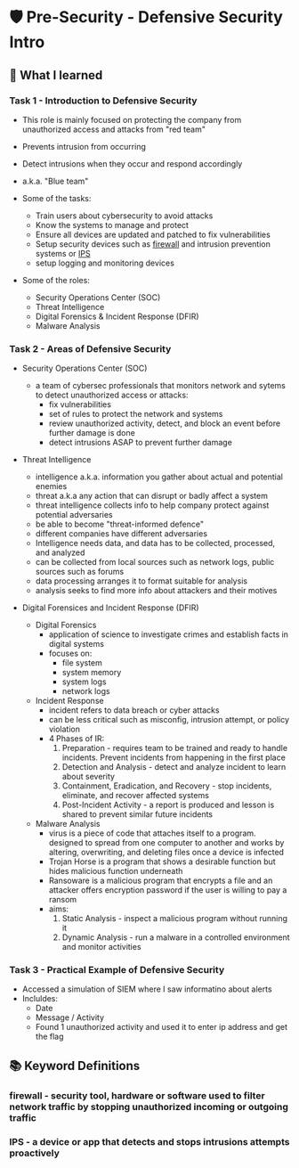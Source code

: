 # 🛡️ Pre-Security - Defensive Security Intro

## 🧠 What I learned

### Task 1 - Introduction to Defensive Security
- This role is mainly focused on protecting the company from unauthorized access and attacks from "red team"
- Prevents intrusion from occurring
- Detect intrusions when they occur and respond accordingly
- a.k.a. "Blue team"
- Some of the tasks:
  - Train users about cybersecurity to avoid attacks
  - Know the systems to manage and protect
  - Ensure all devices are updated and patched to fix vulnerabilities
  - Setup security devices such as [firewall](#firewall-definition) and intrusion prevention systems or [IPS](#ips)
  - setup logging and monitoring devices

- Some of the roles:
  - Security Operations Center (SOC)
  - Threat Intelligence
  - Digital Forensics & Incident Response (DFIR)
  - Malware Analysis


### Task 2 - Areas of Defensive Security
- Security Operations Center (SOC)
  - a team of cybersec professionals that monitors network and sytems to detect unauthorized access or attacks:
    - fix vulnerabilities
    - set of rules to protect the network and systems
    - review unauthorized activity, detect, and block an event before further damage is done
    - detect intrusions ASAP to prevent further damage

- Threat Intelligence
  - intelligence a.k.a. information you gather about actual and potential enemies
  - threat a.k.a any action that can disrupt or badly affect a system
  - threat intelligence collects info to help company protect against potential adversaries
  - be able to become "threat-informed defence"
  - different companies have different adversaries
  - Intelligence needs data, and data has to be collected, processed, and analyzed
  - can be collected from local sources such as network logs, public sources such as forums
  - data processing arranges it to format suitable for analysis
  - analysis seeks to find more info about attackers and their motives

- Digital Forensices and Incident Response (DFIR)
  - Digital Forensics
    - application of science to investigate crimes and establish facts in digital systems
    - focuses on:
      - file system
      - system memory
      - system logs
      - network logs
  - Incident Response
    - incident refers to data breach or cyber attacks
    - can be less critical such as misconfig, intrusion attempt, or policy violation
    - 4 Phases of IR:
      1. Preparation - requires team to be trained and ready to handle incidents. Prevent incidents from happening in the first place
      2. Detection and Analysis - detect and analyze incident to learn about severity
      3. Containment, Eradication, and Recovery - stop incidents, eliminate, and recover affected systems
      4. Post-Incident Activity - a report is produced and lesson is shared to prevent similar future incidents
  - Malware Analysis
    - virus is a piece of code that attaches itself to a program. designed to spread from one computer to another and works by altering, overwriting, and deleting files once a device is infected
    - Trojan Horse is a program that shows a desirable function but hides malicious function underneath
    - Ransoware is a malicious program that encrypts a file and an attacker offers encryption password if the user is willing to pay a ransom
    - aims:
      1. Static Analysis - inspect a malicious program without running it
      2. Dynamic Analysis - run a malware in a controlled environment and monitor activities

### Task 3 - Practical Example of Defensive Security
- Accessed a simulation of SIEM where I saw informatino about alerts
- Incluldes:
  - Date
  - Message / Activity
  - Found 1 unauthorized activity and used it to enter ip address and get the flag


## 📚 Keyword Definitions
### firewall - security tool, hardware or software used to filter network traffic by stopping unauthorized incoming or outgoing traffic
<a name="firewall-definition"></a>

### IPS - a device or app that detects and stops intrusions attempts proactively
<a name="ips"></a>